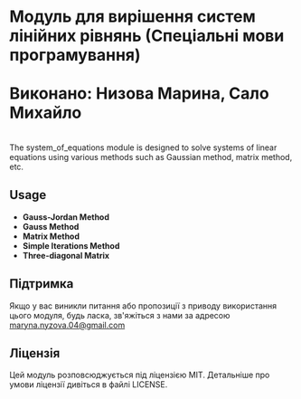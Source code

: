 # Модуль для вирішення систем лінійних рівнянь (Спеціальні мови програмування) </br></br> Виконано: Низова Марина, Сало Михайло
</br>
The system_of_equations module is designed to solve systems of linear equations using various methods such as Gaussian method, matrix method, etc. 
</br>

## Usage

* **Gauss-Jordan Method**
* **Gauss Method**
* **Matrix Method**
* **Simple Iterations Method**
* **Three-diagonal Matrix**
  

## Підтримка
Якщо у вас виникли питання або пропозиції з приводу використання цього модуля, будь ласка, зв'яжіться з нами за адресою maryna.nyzova.04@gmail.com

## Ліцензія
Цей модуль розповсюджується під ліцензією MIT. Детальніше про умови ліцензії дивіться в файлі LICENSE.
